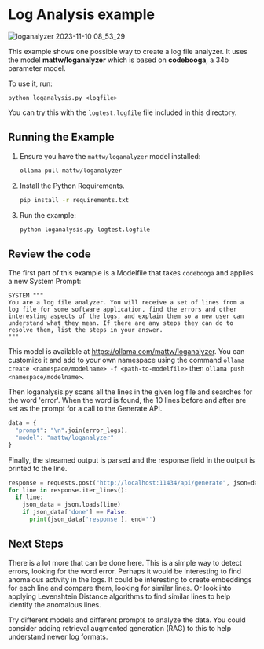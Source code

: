 # Log Analysis example

![loganalyzer 2023-11-10 08_53_29](https://github.com/jmorganca/ollama/assets/633681/ad30f1fc-321f-4953-8914-e30e24db9921)

This example shows one possible way to create a log file analyzer. It uses the model **mattw/loganalyzer** which is based on **codebooga**, a 34b parameter model.

To use it, run:

`python loganalysis.py <logfile>`

You can try this with the `logtest.logfile` file included in this directory.

## Running the Example

1. Ensure you have the `mattw/loganalyzer` model installed:

   ```bash
   ollama pull mattw/loganalyzer
   ```

2. Install the Python Requirements.

   ```bash
   pip install -r requirements.txt
   ```

3. Run the example:

   ```bash
   python loganalysis.py logtest.logfile
   ```

## Review the code

The first part of this example is a Modelfile that takes `codebooga` and applies a new System Prompt:

```plaintext
SYSTEM """
You are a log file analyzer. You will receive a set of lines from a log file for some software application, find the errors and other interesting aspects of the logs, and explain them so a new user can understand what they mean. If there are any steps they can do to resolve them, list the steps in your answer.
"""
```

This model is available at https://ollama.com/mattw/loganalyzer. You can customize it and add to your own namespace using the command `ollama create <namespace/modelname> -f <path-to-modelfile>` then `ollama push <namespace/modelname>`.

Then loganalysis.py scans all the lines in the given log file and searches for the word 'error'. When the word is found, the 10 lines before and after are set as the prompt for a call to the Generate API.

```python
data = {
  "prompt": "\n".join(error_logs),
  "model": "mattw/loganalyzer"
}
```

Finally, the streamed output is parsed and the response field in the output is printed to the line.

```python
response = requests.post("http://localhost:11434/api/generate", json=data, stream=True)
for line in response.iter_lines():
  if line:
    json_data = json.loads(line)
    if json_data['done'] == False:
      print(json_data['response'], end='')

```

## Next Steps

There is a lot more that can be done here. This is a simple way to detect errors, looking for the word error. Perhaps it would be interesting to find anomalous activity in the logs. It could be interesting to create embeddings for each line and compare them, looking for similar lines. Or look into applying Levenshtein Distance algorithms to find similar lines to help identify the anomalous lines.

Try different models and different prompts to analyze the data. You could consider adding retrieval augmented generation (RAG) to this to help understand newer log formats.
